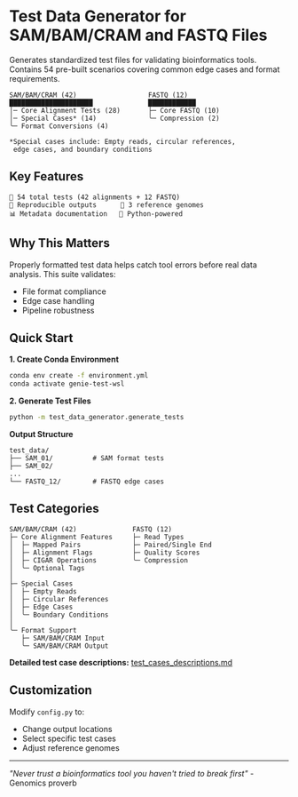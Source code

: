 # Test Data Generator for SAM/BAM/CRAM and FASTQ Files

Generates standardized test files for validating bioinformatics tools. Contains 54 pre-built scenarios covering common edge cases and format requirements.

```text
SAM/BAM/CRAM (42)                  FASTQ (12)       
█████████████████████              ████████████
│─ Core Alignment Tests (28)       ├─ Core FASTQ (10)
│─ Special Cases* (14)             ╰─ Compression (2)
╰─ Format Conversions (4)

*Special cases include: Empty reads, circular references, 
 edge cases, and boundary conditions
```

## Key Features

```plaintext
📂 54 total tests (42 alignments + 12 FASTQ)
🔄 Reproducible outputs      🧬 3 reference genomes
📊 Metadata documentation   🐍 Python-powered
```

## Why This Matters  
Properly formatted test data helps catch tool errors before real data analysis. This suite validates:  
- File format compliance  
- Edge case handling  
- Pipeline robustness

## Quick Start

**1. Create Conda Environment**
```bash
conda env create -f environment.yml
conda activate genie-test-wsl
```

**2. Generate Test Files**
```bash
python -m test_data_generator.generate_tests
```

**Output Structure**
```text
test_data/
├── SAM_01/          # SAM format tests
├── SAM_02/  
...
└── FASTQ_12/        # FASTQ edge cases
```

## Test Categories

```text
SAM/BAM/CRAM (42)              FASTQ (12)
├─ Core Alignment Features     ├─ Read Types
│  ├─ Mapped Pairs             ├─ Paired/Single End  
│  ├─ Alignment Flags          ├─ Quality Scores
│  ├─ CIGAR Operations         ╰─ Compression
│  ╰─ Optional Tags
│
├─ Special Cases
│  ├─ Empty Reads
│  ├─ Circular References
│  ├─ Edge Cases
│  ╰─ Boundary Conditions
│
╰─ Format Support
   ├─ SAM/BAM/CRAM Input
   ╰─ SAM/BAM/CRAM Output
```

**Detailed test case descriptions:** [test_cases_descriptions.md](test_cases_descriptions.md)

## Customization  
Modify `config.py` to:  
- Change output locations  
- Select specific test cases  
- Adjust reference genomes

---

*"Never trust a bioinformatics tool you haven't tried to break first"* - Genomics proverb
